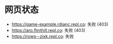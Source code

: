 # 网页状态
- https://game-example.rdianc.repl.co: 失败 (403)
- https://aro.flinthill.repl.co: 失败 (403)
- https://rows--zixk.repl.co: 失败
